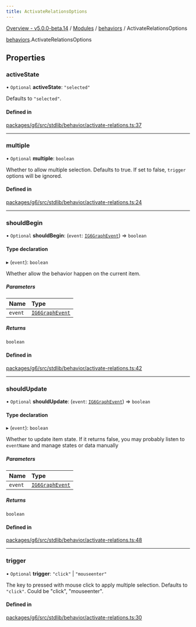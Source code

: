 ```yaml
---
title: ActivateRelationsOptions
---
```


[Overview - v5.0.0-beta.14](../../README.en.md) / [Modules](../../modules.en.md) / [behaviors](../../modules/behaviors.en.md) / ActivateRelationsOptions

[behaviors](../../modules/behaviors.en.md).ActivateRelationsOptions

## Properties

### activeState

• `Optional` **activeState**: `"selected"`

Defaults to `"selected"`.

#### Defined in

[packages/g6/src/stdlib/behavior/activate-relations.ts:37](https://github.com/antvis/G6/blob/61e525e59b/packages/g6/src/stdlib/behavior/activate-relations.ts#L37)

---

### multiple

• `Optional` **multiple**: `boolean`

Whether to allow multiple selection.
Defaults to true.
If set to false, `trigger` options will be ignored.

#### Defined in

[packages/g6/src/stdlib/behavior/activate-relations.ts:24](https://github.com/antvis/G6/blob/61e525e59b/packages/g6/src/stdlib/behavior/activate-relations.ts#L24)

---

### shouldBegin

• `Optional` **shouldBegin**: (`event`: [`IG6GraphEvent`](IG6GraphEvent.en.md)) => `boolean`

#### Type declaration

▸ (`event`): `boolean`

Whether allow the behavior happen on the current item.

##### Parameters

| Name    | Type                                   |
| :------ | :------------------------------------- |
| `event` | [`IG6GraphEvent`](IG6GraphEvent.en.md) |

##### Returns

`boolean`

#### Defined in

[packages/g6/src/stdlib/behavior/activate-relations.ts:42](https://github.com/antvis/G6/blob/61e525e59b/packages/g6/src/stdlib/behavior/activate-relations.ts#L42)

---

### shouldUpdate

• `Optional` **shouldUpdate**: (`event`: [`IG6GraphEvent`](IG6GraphEvent.en.md)) => `boolean`

#### Type declaration

▸ (`event`): `boolean`

Whether to update item state.
If it returns false, you may probably listen to `eventName` and
manage states or data manually

##### Parameters

| Name    | Type                                   |
| :------ | :------------------------------------- |
| `event` | [`IG6GraphEvent`](IG6GraphEvent.en.md) |

##### Returns

`boolean`

#### Defined in

[packages/g6/src/stdlib/behavior/activate-relations.ts:48](https://github.com/antvis/G6/blob/61e525e59b/packages/g6/src/stdlib/behavior/activate-relations.ts#L48)

---

### trigger

• `Optional` **trigger**: `"click"` \| `"mouseenter"`

The key to pressed with mouse click to apply multiple selection.
Defaults to `"click"`.
Could be "click", "mouseenter".

#### Defined in

[packages/g6/src/stdlib/behavior/activate-relations.ts:30](https://github.com/antvis/G6/blob/61e525e59b/packages/g6/src/stdlib/behavior/activate-relations.ts#L30)
